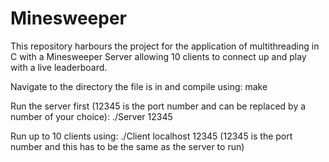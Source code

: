 # Minesweeper

This repository harbours the project for the application of multithreading in C with a Minesweeper Server allowing 10 clients to connect up and play with a live leaderboard.

Navigate to the directory the file is in and compile using: make   

Run the server first (12345 is the port number and can be replaced by a number of your choice): 
./Server 12345   

Run up to 10 clients using: 
./Client localhost 12345 (12345 is the port number and this has to be the same as the server to run) 
